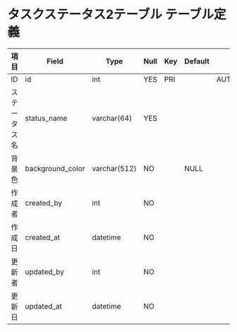 # タスクステータス2テーブル テーブル定義

| 項目    | Field            | Type         | Null | Key | Default | Option         | Description |
|---------|------------------|--------------|------|-----|---------|----------------|-------------|
| ID      | id               | int          | YES  | PRI |         | AUTO_INCREMENT |             |
| ステータス名 | status_name      | varchar(64)  | YES  |     |         |                |             |
| 背景色  | background_color | varchar(512) | NO   |     | NULL    |                |             |
| 作成者  | created_by       | int          | NO   |     |         |                |             |
| 作成日  | created_at       | datetime     | NO   |     |         |                |             |
| 更新者  | updated_by       | int          | NO   |     |         |                |             |
| 更新日  | updated_at       | datetime     | NO   |     |         |                |             |
